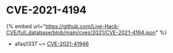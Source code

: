 # CVE-2021-4194
{% embed url="https://github.com/Live-Hack-CVE/full_database/blob/main/cves/2021/CVE-2021-4194.json" %}

* afaq1337 ~> [CVE-2021-41946](https://www.alice-snow.ru/2021/database/cve-2021-4194/cve-2021-41946-afaq1337)
